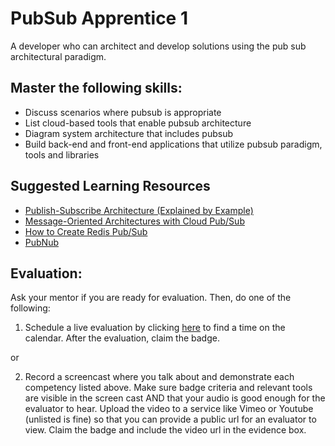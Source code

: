 # PubSub Apprentice 1

A developer who can architect and develop solutions using the pub sub architectural paradigm.

## Master the following skills:

* Discuss scenarios where pubsub is appropriate
* List cloud-based tools that enable pubsub architecture
* Diagram system architecture that includes pubsub
* Build back-end and front-end applications that utilize pubsub paradigm, tools and libraries

## Suggested Learning Resources

* [Publish-Subscribe Architecture (Explained by Example)](https://www.youtube.com/watch?v=O1PgqUqZKTA)
* [Message-Oriented Architectures with Cloud Pub/Sub](https://www.coursera.org/lecture/gcp-big-data-ml-fundamentals/message-oriented-architectures-with-cloud-pub-sub-gSSzv)
* [How to Create Redis Pub/Sub](https://medium.com/@saurabh.singh0829/redis-pub-sub-implementation-f3208e4625c7)
* [PubNub](https://www.pubnub.com/)

## Evaluation:

Ask your mentor if you are ready for evaluation. Then, do one of the following:

1. Schedule a live evaluation by clicking [here](http://evals.codex.academy) to find a time on the calendar. After the evaluation, claim the badge.

or

2. Record a screencast where you talk about and demonstrate each competency listed above. Make sure badge criteria and relevant tools are visible in the screen cast AND that your audio is good enough for the evaluator to hear. Upload the video to a service like Vimeo or Youtube (unlisted is fine) so that you can provide a public url for an evaluator to view. Claim the badge and include the video url in the evidence box.